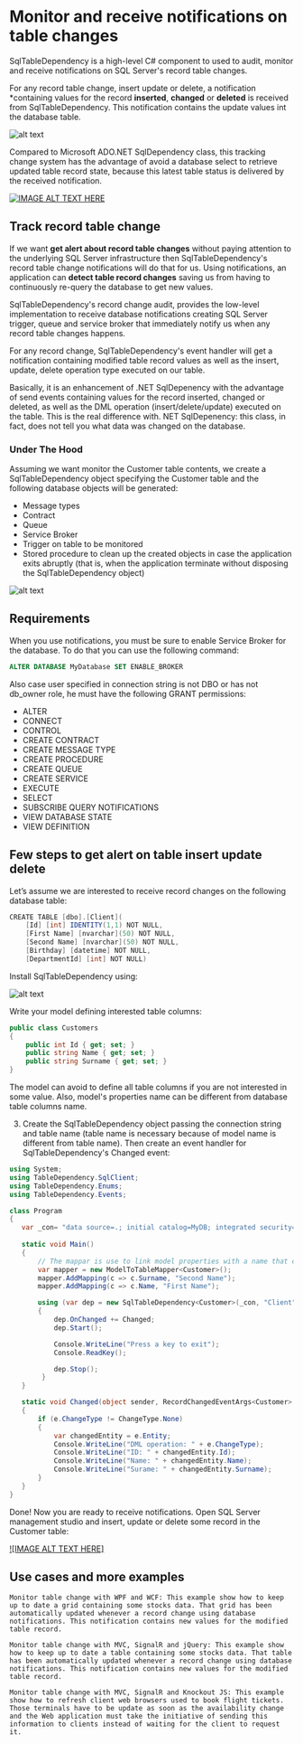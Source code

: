 # Monitor and receive notifications on table changes

SqlTableDependency is a high-level C# component to used to audit, monitor and receive notifications on SQL Server's record table changes.

For any record table change, insert update or delete, a notification *containing values for the record **inserted**, **changed** or **deleted** is received from SqlTableDependency. This notification contains the update values int the database table.

![alt text][Workflow]

[Workflow]: https://github.com/christiandelbianco/monitor-table-change-with-sqltabledependency/blob/master/Workflow-min.png "Notifications"

Compared to Microsoft ADO.NET SqlDependency class, this tracking change system has the advantage of avoid a database select to retrieve updated table record state, because this latest table status is delivered by the received notification.

[![IMAGE ALT TEXT HERE](http://img.youtube.com/vi/FBkkdCuTO7g/0.jpg)](http://www.youtube.com/watch?v=FBkkdCuTO7g)

## Track record table change
If we want **get alert about record table changes** without paying attention to the underlying SQL Server infrastructure then SqlTableDependency's record table change notifications will do that for us. Using notifications, an application can **detect table record changes** saving us from having to continuously re-query the database to get new values.

SqlTableDependency's record change audit, provides the low-level implementation to receive database notifications creating SQL Server trigger, queue and service broker that immediately notify us when any record table changes happens.

For any record change, SqlTableDependency's event handler will get a notification containing modified table record values as well as the insert, update, delete operation type executed on our table.

Basically, it is an enhancement of .NET SqlDepenency with the advantage of send events containing values for the record inserted, changed or deleted, as well as the DML operation (insert/delete/update) executed on the table. This is the real difference with. NET SqlDepenency: this class, in fact, does not tell you what data was changed on the database.

### Under The Hood
Assuming we want monitor the Customer table contents, we create a SqlTableDependency object specifying the Customer table and the following database objects will be generated:
* Message types
* Contract
* Queue
* Service Broker
* Trigger on table to be monitored
* Stored procedure to clean up the created objects in case the application exits abruptly (that is, when the application terminate without disposing the SqlTableDependency object)

![alt text][DatabaseObjects]

[DatabaseObjects]: https://github.com/christiandelbianco/monitor-table-change-with-sqltabledependency/blob/master/DbObjects-min.png "Database Object created for send notifications"

## Requirements
When you use notifications, you must be sure to enable Service Broker for the database. To do that you can use the following command:
```SQL
ALTER DATABASE MyDatabase SET ENABLE_BROKER
```
Also case user specified in connection string is not DBO or has not db_owner role, he must have the following GRANT permissions:
* ALTER
* CONNECT
* CONTROL
* CREATE CONTRACT
* CREATE MESSAGE TYPE
* CREATE PROCEDURE
* CREATE QUEUE
* CREATE SERVICE
* EXECUTE
* SELECT
* SUBSCRIBE QUERY NOTIFICATIONS
* VIEW DATABASE STATE
* VIEW DEFINITION

## Few steps to get alert on table insert update delete
Let’s assume we are interested to receive record changes on the following database table:
```C#
CREATE TABLE [dbo].[Client](
	[Id] [int] IDENTITY(1,1) NOT NULL,
	[First Name] [nvarchar](50) NOT NULL,
	[Second Name] [nvarchar](50) NOT NULL,
	[Birthday] [datetime] NOT NULL,
	[DepartmentId] [int] NOT NULL)
```

Install SqlTableDependency using:

![alt text][Nuget]


[Nuget]: 
https://github.com/christiandelbianco/monitor-table-change-with-sqltabledependency/blob/master/NuGetSqlTableDependency.png "Nuget package"

Write your model defining interested table columns:
```C#
public class Customers
{
    public int Id { get; set; }
    public string Name { get; set; }
    public string Surname { get; set; }
}
```
The model can avoid to define all table columns if you are not interested in some value. Also, model's properties name can be different from database table columns name.

3. Create the SqlTableDependency object passing the connection string and table name (table name is necessary because of model name is different from table name). Then create an event handler for SqlTableDependency's Changed event:

```C#
using System;
using TableDependency.SqlClient;
using TableDependency.Enums;
using TableDependency.Events;

class Program
{
   var _con= "data source=.; initial catalog=MyDB; integrated security=True";
   
   static void Main()
   {
       // The mappar is use to link model properties with a name that do not match table columns name
       var mapper = new ModelToTableMapper<Customer>();
       mapper.AddMapping(c => c.Surname, "Second Name");
       mapper.AddMapping(c => c.Name, "First Name");

       using (var dep = new SqlTableDependency<Customer>(_con, "Client", mapper))
       {
           dep.OnChanged += Changed;
           dep.Start();

           Console.WriteLine("Press a key to exit");
           Console.ReadKey();

           dep.Stop();
        }
   }

   static void Changed(object sender, RecordChangedEventArgs<Customer> e)
   {
       if (e.ChangeType != ChangeType.None)
       {
           var changedEntity = e.Entity;
           Console.WriteLine("DML operation: " + e.ChangeType);
           Console.WriteLine("ID: " + changedEntity.Id);
           Console.WriteLine("Name: " + changedEntity.Name);
           Console.WriteLine("Surame: " + changedEntity.Surname);
       }
   }
}
```

Done! Now you are ready to receive notifications. Open SQL Server management studio and insert, update or delete some record in the Customer table:

[![IMAGE ALT TEXT HERE]](https://www.youtube.com/watch?v=sHJVusS5Qz0)

## Use cases and more examples

    Monitor table change with WPF and WCF: This example show how to keep up to date a grid containing some stocks data. That grid has been automatically updated whenever a record change using database notifications. This notification contains new values for the modified table record.

    Monitor table change with MVC, SignalR and jQuery: This example show how to keep up to date a table containing some stocks data. That table has been automatically updated whenever a record change using database notifications. This notification contains new values for the modified table record.

    Monitor table change with MVC, SignalR and Knockout JS: This example show how to refresh client web browsers used to book flight tickets. Those terminals have to be update as soon as the availability change and the Web application must take the initiative of sending this information to clients instead of waiting for the client to request it. 
